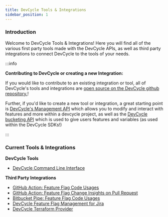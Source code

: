 ```yaml
---
title: DevCycle Tools & Integrations
sidebar_position: 1
---
```


### Introduction

Welcome to DevCycle Tools & Integrations! Here you will find all of the various first party tools made with the 
DevCycle APIs, as well as third party integrations to connect DevCycle to the tools of your needs. 


:::info

**Contributing to DevCycle or creating a new Integration:**

If you would like to contribute to an existing integration or tool, all of DevCycle's tools and integrations 
are [open source on the DevCycle github repository.](https://github.com/devcycleHQ)!

Further, if you'd like to create a new tool or integration, a great starting point is
[DevCycle's Management API](/management-api/) which allows you to modify and interact with
features and more within a devcycle project, as well as the [DevCycle bucketing API](/bucketing-api/)
which is used to give users features and variables (as used within the DevCycle SDKs!)

:::

### Current Tools & Integrations

**DevCycle Tools**

* [DevCycle Command Line Interface](/tools-and-integrations/cli.md)

**Third Party Integrations**

* [GitHub Action: Feature Flag Code Usages](/tools-and-integrations/Github/gh-feature-usage-action.md)
* [GitHub Action: Feature Flag Change Insights on Pull Request](/tools-and-integrations/Github/gh-pr-comment-insights.md)
* [Bitbucket Pipe: Feature Flag Code Usages](/tools-and-integrations/Bitbucket/bb-feature-usage-action.md)
* [DevCycle Feature Flag Management for Jira](/tools-and-integrations/Jira/jira-integration.md)
* [DevCycle Terraform Provider](/tools-and-integrations/terraform.md)


